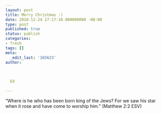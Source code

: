 ```yaml
---
layout: post
title: Merry Christmas :)
date: 2010-12-24 17:17:18.000000000 -08:00
type: post
published: true
status: publish
categories:
- fresh
tags: []
meta:
  _edit_last: '165623'
author:
  
  
  
  Ed
  
---
```

<p>“Where is he who has been born king of the Jews? For we saw his star when it rose and have come to worship him.” (Matthew 2:2 ESV)</p>
